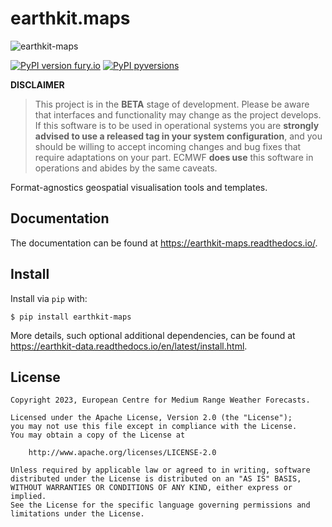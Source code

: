 # earthkit.maps

![earthkit-maps](docs/_static/earthkit-maps.png)

[![PyPI version fury.io](https://badge.fury.io/py/earthkit-maps.svg)](https://pypi.python.org/pypi/earthkit-maps/)
[![PyPI pyversions](https://img.shields.io/pypi/pyversions/earthkit-maps.svg)](https://pypi.python.org/pypi/earthkit-maps/)

**DISCLAIMER**

> This project is in the **BETA** stage of development. Please be aware that interfaces and functionality may change as the project develops. If this software is to be used in operational systems you are **strongly advised to use a released tag in your system configuration**, and you should be willing to accept incoming changes and bug fixes that require adaptations on your part. ECMWF **does use** this software in operations and abides by the same caveats.

Format-agnostics geospatial visualisation tools and templates.

## Documentation

The documentation can be found at https://earthkit-maps.readthedocs.io/.

## Install

Install via `pip` with:

```
$ pip install earthkit-maps
```

More details, such optional additional dependencies, can be found  at
https://earthkit-data.readthedocs.io/en/latest/install.html.

## License

```
Copyright 2023, European Centre for Medium Range Weather Forecasts.

Licensed under the Apache License, Version 2.0 (the "License");
you may not use this file except in compliance with the License.
You may obtain a copy of the License at

    http://www.apache.org/licenses/LICENSE-2.0

Unless required by applicable law or agreed to in writing, software
distributed under the License is distributed on an "AS IS" BASIS,
WITHOUT WARRANTIES OR CONDITIONS OF ANY KIND, either express or implied.
See the License for the specific language governing permissions and
limitations under the License.
```
